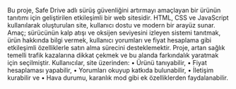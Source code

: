Bu proje, Safe Drive adlı sürüş güvenliğini artırmayı amaçlayan bir ürünün tanıtımı için geliştirilen
etkileşimli bir web sitesidir. HTML, CSS ve JavaScript kullanılarak oluşturulan site, kullanıcı dostu
ve modern bir arayüz sunar.
Amaç; sürücünün kalp atışı ve oksijen seviyesini izleyen sistemi tanıtmak, ürün hakkında bilgi
vermek, kullanıcı yorumları ve fiyat hesaplama gibi etkileşimli özelliklerle satın alma sürecini
desteklemektir.
Proje, artan sağlık temelli trafik kazalarına dikkat çekmek ve bu alanda farkındalık yaratmak için
seçilmiştir.
Kullanıcılar, site üzerinden:
• Ürünü tanıyabilir,
• Fiyat hesaplaması yapabilir,
• Yorumları okuyup katkıda bulunabilir,
• İletişim kurabilir ve
• Hava durumu, karanlık mod gibi ek özelliklerden faydalanabilir.

